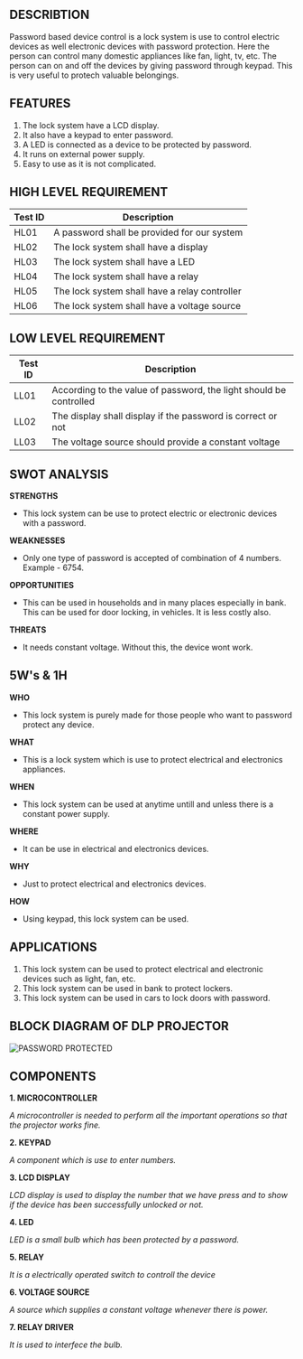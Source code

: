 **DESCRIBTION**
-
Password based device control is a lock system is use to control electric devices as well electronic devices with password protection. Here the person can control many domestic appliances like fan, light, tv, etc. The person can on and off the devices by giving password through keypad. This is very useful to protech valuable belongings.

**FEATURES**
-

1) The lock system have a LCD display.
2) It also have a keypad to enter password.
3) A LED is connected as a device to be protected by password.
4) It runs on external power supply.
5) Easy to use as it is not complicated.

**HIGH LEVEL REQUIREMENT**
-
|Test ID  |    Description  |  
-------------|-----------------------------------
|HL01     |    A password shall be provided for our system | 
|HL02     |    The lock system shall have a display       |
|HL03     |    The lock system shall have a LED   |
|HL04     |    The lock system shall have a relay  |
|HL05     |    The lock system shall have a relay controller |
|HL06     |    The lock system shall have a voltage source |

**LOW LEVEL REQUIREMENT**
-
|Test ID   |  Description | 
------------------|-------------------
|LL01     | According to the value of password, the light should be controlled |
|LL02     | The display shall display if the password is correct or not|
|LL03     | The voltage source should provide a constant voltage |

**SWOT ANALYSIS**
-
__STRENGTHS__

- This lock system can be use to protect electric or electronic devices with a password.

**WEAKNESSES**

- Only one type of password is accepted of combination of 4 numbers. Example - 6754.  

**OPPORTUNITIES**

- This can be used in households and in many places especially in bank. This can be used for door locking, in vehicles. It is less costly also. 

**THREATS**

- It needs constant voltage. Without this, the device wont work.


**5W's & 1H**
-

**WHO**

 - This lock system is purely made for those people who want to password protect any device.
 
 **WHAT**
 
 - This is a lock system which is use to protect electrical and electronics appliances.
 
 **WHEN**
 
 - This lock system can be used at anytime untill and unless there is a constant power supply.
 
 **WHERE**
 
 - It can be use in electrical and electronics devices.

**WHY**

- Just to protect electrical and electronics devices.

**HOW**

- Using keypad, this lock system can be used.

**APPLICATIONS**
-

1.	 This lock system can be used to protect electrical and electronic devices such as light, fan, etc.
2.	 This lock system can be used in  bank to protect lockers.
3.	 This lock system can be used in cars to lock doors with password.

**BLOCK DIAGRAM OF DLP PROJECTOR**
-

![PASSWORD PROTECTED](https://user-images.githubusercontent.com/98827063/155761202-bf55b4eb-4ee6-410e-8744-81568326279f.jpg)


**COMPONENTS**
-

**1.	MICROCONTROLLER**

_A microcontroller is needed to perform all the important operations so that the projector works fine._


**2.	KEYPAD**

_A component which is use to enter numbers._


**3.	LCD DISPLAY**

_LCD display is used to display the number that we have press and to show if the device has been successfully unlocked or not._


**4.	LED**

_LED is a small bulb which has been protected by a password._


**5.	RELAY**

_It is a electrically operated  switch to controll the device_


**6.	VOLTAGE SOURCE**

_A source which supplies a constant voltage whenever there is power._


**7.	RELAY DRIVER**

_It is used to interfece the bulb._
